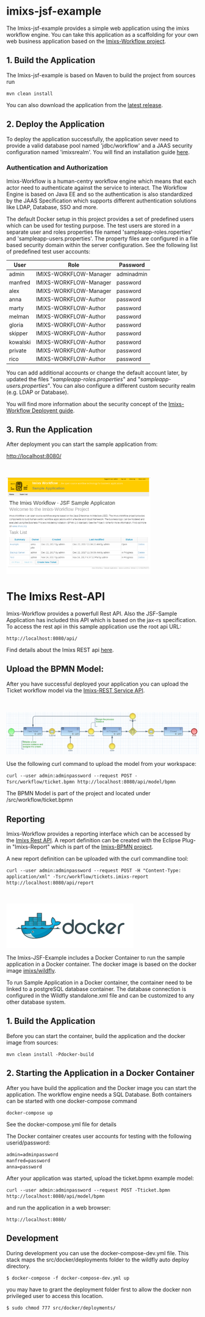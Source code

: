# imixs-jsf-example


The Imixs-jsf-example provides a simple web application using the imixs workflow engine.
You can take this application as a scaffolding for your own web business application based on the [Imixs-Workflow project](http://www.imixs.org).


## 1. Build the Application

The Imixs-jsf-example  is based on Maven to build the project from sources run

    mvn clean install
    
You can also download the application from the [latest release](https://github.com/imixs/imixs-jsf-example/releases).    

## 2. Deploy the Application
To deploy the application successfully, the application sever need to provide a valid database pool named 'jdbc/workflow' and a JAAS security configuration named 'imixsrealm'. You will find an installation guide [here](http://www.imixs.org/doc/sampleapplication.html).




### Authentication and Authorization

Imixs-Workflow is a human-centry workflow engine which means that each actor need to authenticate against the service to interact. The Workflow Engine is based on Java EE and so the authentication is also standardized by the JAAS Specification which supports different authentication solutions like LDAP, Database, SSO and more.  

The default Docker setup in this project provides a set of predefined users which can be used for testing purpose. The test users are stored in a separate user and roles properties file named 'sampleapp-roles.roperties' and 'sampleapp-users.properties'. The property files are configured in a file based security domain within the server configuration. See the following list of predefined test user accounts:


| User    | Role                   | Password |
|---------|------------------------|----------|
| admin   | IMIXS-WORKFLOW-Manager | adminadmin |
| manfred | IMIXS-WORKFLOW-Manager | password |
| alex    | IMIXS-WORKFLOW-Manager | password |
| anna    | IMIXS-WORKFLOW-Author  | password |
| marty   | IMIXS-WORKFLOW-Author  | password |
| melman  | IMIXS-WORKFLOW-Author  | password |
| gloria  | IMIXS-WORKFLOW-Author  | password |
| skipper | IMIXS-WORKFLOW-Author  | password |
| kowalski| IMIXS-WORKFLOW-Author  | password |
| private | IMIXS-WORKFLOW-Author  | password |
| rico    | IMIXS-WORKFLOW-Author  | password |


You can add additional accounts or change the default account later, by updated the files "_sampleapp-roles.properties_" and "_sampleapp-users.properties_". You can also configure a different custom security realm (e.g. LDAP or Database). 

You will find more information about the security concept of the [Imixs-Workflow Deployent guide](http://www.imixs.org/doc/deployment/security.html).


## 3. Run the Application
After deployment you can start the sample application from:

[http://localhost:8080/](http://localhost:8080/)

<br><br><img width="75%" src="sample.png">


# The Imixs Rest-API

Imixs-Workflow provides a powerfull Rest API. Also the JSF-Sample Application has included this API which is based on the jax-rs specification. 
To access the rest api in this sample application use the root api URL:

    http://localhost:8080/api/

Find details about the Imixs REST api [here](http://www.imixs.org/doc/restapi/index.html). 

## Upload the BPMN Model:

After you have successful deployed your application you can upload the Ticket workflow model via the [Imixs-REST Service API](http://www.imixs.org/doc/restapi/index.html). 

<br><br><img src="model-ticket.png">

Use the following curl command to upload the model from your workspace:

    curl --user admin:adminpassword --request POST -Tsrc/workflow/ticket.bpmn http://localhost:8080/api/model/bpmn

The BPMN Model is part of the project and located under /src/workflow/ticket.bpmn


## Reporting

Imixs-Workflow provides a reporting interface which can be accessed by the [Imixs Rest API](http://www.imixs.org/doc/restapi/reportservice.html). A report definition can be created with the Eclipse Plug-in "Imixs-Report" which is part of the [Imixs-BPMN project](http://www.imixs.org/doc/modelling/index.html).

A new report definition can be uploaded with the curl commandline tool:

    curl --user admin:adminpassword --request POST -H "Content-Type: application/xml" -Tsrc/workflow/tickets.imixs-report http://localhost:8080/api/report






<br><br><img src="small_h-trans.png">


The Imixs-JSF-Example includes a Docker Container to run the sample application in a Docker container. 
The docker image is based on the docker image [imixs/wildfly](https://hub.docker.com/r/imixs/wildfly/).

To run Sample Application in a Docker container, the container need to be linked to a postgreSQL database container. The database connection is configured in the Wildfly standalone.xml file and can be customized to any other database system. 

## 1. Build the Application
Before you can start the container, build the application and the docker image from sources:


	mvn clean install -Pdocker-build
	
## 2. Starting the Application in a Docker Container

After you have build the application and the Docker image you can start the application. The workflow engine needs a SQL Database. Both containers can be started with one docker-compose command

	docker-compose up

See the docker-compose.yml file for details

The Docker container creates user accounts for testing with the following userid/password:

    admin=adminpassword
    manfred=password
    anna=password

After your application was started, upload the ticket.bpmn example model:

	curl --user admin:adminpassword --request POST -Tticket.bpmn http://localhost:8080/api/model/bpmn

and run the application in a web browser:	

	http://localhost:8080/
	
	
## Development

During development you can use the docker-compose-dev.yml file. This stack maps the src/docker/deployments folder to the wildfly auto deploy directory. 

	$ docker-compose -f docker-compose-dev.yml up
	
you may have to grant the deployment folder first to allow the docker non privileged user to access this location.

	$ sudo chmod 777 src/docker/deployments/
	
	
	 